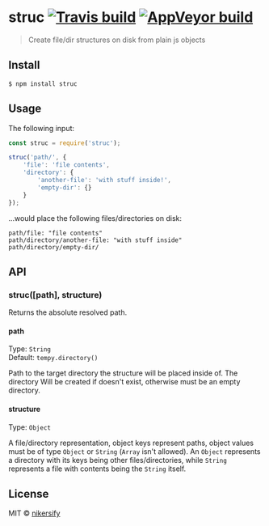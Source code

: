 # struc [![Travis build](https://travis-ci.org/nikersify/struc.svg?branch=master)](https://travis-ci.org/nikersify/struc) [![AppVeyor build](https://ci.appveyor.com/api/projects/status/f6bhfklqk61bnqrc?svg=true)](https://ci.appveyor.com/project/nikersify/struc)

> Create file/dir structures on disk from plain js objects


## Install

```
$ npm install struc
```


## Usage

The following input:

```js
const struc = require('struc');

struc('path/', {
	'file': 'file contents',
	'directory': {
		'another-file': 'with stuff inside!',
		'empty-dir': {}
	}
});
```

...would place the following files/directories on disk:

```
path/file: "file contents"
path/directory/another-file: "with stuff inside"
path/directory/empty-dir/
```


## API

### struc([path], structure)

Returns the absolute resolved path.

#### path

Type: `String`<br>
Default: `tempy.directory()`

Path to the target directory the structure will be placed inside of.
The directory Will be created if doesn't exist, otherwise must be an empty
directory.

#### structure

Type: `Object`

A file/directory representation, object keys represent paths, object values
must be of type `Object` or `String` (`Array` isn't allowed). An `Object`
represents a directory with its keys being other files/directories, while `String`
represents a file with contents being the `String` itself.


## License

MIT © [nikersify](https://nikerino.com)
